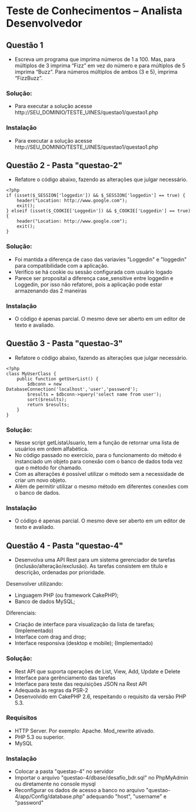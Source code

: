 # Teste de Conhecimentos – Analista Desenvolvedor

## Questão 1
* Escreva um programa que imprima números de 1 a 100. Mas, para múltiplos de 3 imprima “Fizz” em vez do número e para múltiplos de 5 imprima “Buzz”. Para números múltiplos de ambos (3 e 5), imprima “FizzBuzz”.

### Solução: 

* Para executar a solução acesse http://SEU_DOMINIO/TESTE_UINES/questao1/questao1.php

### Instalação
* Para executar a solução acesse http://SEU_DOMINIO/TESTE_UINES/questao1/questao1.php

## Questão 2 - Pasta "questao-2"
* Refatore o código abaixo, fazendo as alterações que julgar necessário.
```
<?php
if (isset($_SESSION['loggedin']) && $_SESSION['loggedin'] == true) {
    header("Location: http://www.google.com");
    exit();
} elseif (isset($_COOKIE['Loggedin']) && $_COOKIE['Loggedin'] == true) {
    header("Location: http://www.google.com");
    exit();
}
```

### Solução: 
* Foi mantida a diferença de caso das variavies "Loggedin" e "loggedin" para compatibilidade com a aplicação.
* Verifico se há cookie ou sessão configurada com usuário logado
* Parece ser proposital a diferença case_sensitive entre loggedin e Loggedin, por isso não refatorei, pois a aplicação pode estar armazenando das 2 maneiras

### Instalação
* O código é apenas parcial. O mesmo deve ser aberto em um editor de texto e avaliado.

## Questão 3 - Pasta "questao-3"
* Refatore o código abaixo, fazendo as alterações que julgar necessário.
```
<?php
class MyUserClass {
    public function getUserList() {
        $dbconn = new DatabaseConnection('localhost','user','password');
        $results = $dbconn->query('select name from user');
        sort($results);
        return $results;
    }
}
```

### Solução: 
* Nesse script getListaUsuario, tem a função de retornar uma lista de usuários em ordem alfabética.
* No código passado no exercício, para o funcionamento do método é instanciado um objeto para conexão com o banco de dados toda vez que o método for chamado.
* Com as alterações é possível utilizar o método sem a necessidade de criar um novo objeto. 
* Além de permitir utilizar o mesmo método em diferentes conexões com o banco de dados.

### Instalação
* O código é apenas parcial. O mesmo deve ser aberto em um editor de texto e avaliado.

## Questão 4 - Pasta "questao-4"
* Desenvolva uma API Rest para um sistema gerenciador de tarefas (inclusão/alteração/exclusão). As tarefas consistem em título e descrição, ordenadas por prioridade.

Desenvolver utilizando:
* Linguagem PHP (ou framework CakePHP);
* Banco de dados MySQL;

Diferenciais:
* Criação de interface para visualização da lista de tarefas; (Implementado)
* Interface com drag and drop;
* Interface responsiva (desktop e mobile); (Implementado)

### Solução: 
- Rest API que suporta operações de List, View, Add, Update e Delete
- Interface para gerênciamento das tarefas
- Interface para teste das requisições JSON na Rest API
- Adequada às regras da PSR-2
- Desenvolvido em CakePHP 2.6, respeitando o requisito da versão PHP 5.3.

### Requisitos
* HTTP Server. Por exemplo: Apache. Mod_rewrite ativado.
* PHP 5.3 ou superior.
* MySQL

### Instalação
* Colocar a pasta "questao-4" no servidor
* Importar o arquivo "questao-4/dbase/desafio_bdr.sql" no PhpMyAdmin ou diretamente no console mysql
* Reconfigurar os dados de acesso a banco no arquivo "questao-4/app/Config/database.php" adequando "host", "username" e "password"
